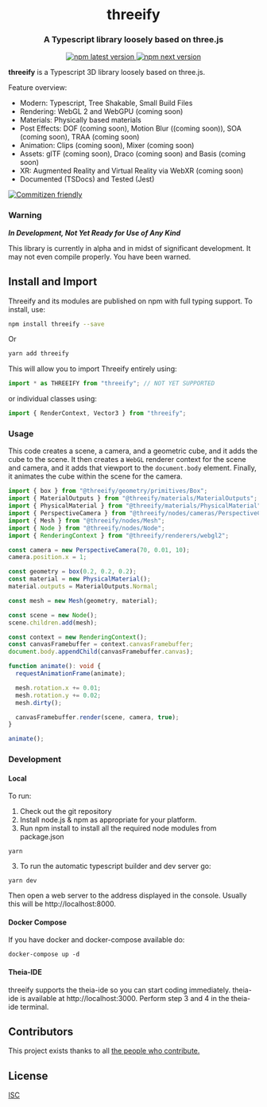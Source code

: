 <h1 align="center" style="border-bottom: none;">threeify</h1>
<h3 align="center">A Typescript library loosely based on three.js</h3>
<p align="center">
  <a href="https://www.npmjs.com/package/threeify">
    <img alt="npm latest version" src="https://img.shields.io/npm/v/threeify/latest.svg">
  </a>
  <a href="https://www.npmjs.com/package/threeify">
    <img alt="npm next version" src="https://img.shields.io/npm/v/threeify/next.svg">
  </a>
</p>

**threeify** is a Typescript 3D library loosely based on three.js.

Feature overview:

- Modern: Typescript, Tree Shakable, Small Build Files
- Rendering: WebGL 2 and WebGPU (coming soon)
- Materials: Physically based materials
- Post Effects: DOF (coming soon), Motion Blur ((coming soon)), SOA (coming soon), TRAA (coming soon)
- Animation: Clips (coming soon), Mixer (coming soon)
- Assets: glTF (coming soon), Draco (coming soon) and Basis (coming soon)
- XR: Augmented Reality and Virtual Reality via WebXR (coming soon)
- Documented (TSDocs) and Tested (Jest)

[![Commitizen friendly](https://img.shields.io/badge/commitizen-friendly-brightgreen.svg)](http://commitizen.github.io/cz-cli/)

### Warning

**_In Development, Not Yet Ready for Use of Any Kind_**

This library is currently in alpha and in midst of significant development. It may not even compile properly. You have been warned.

## Install and Import

Threeify and its modules are published on npm with full typing support. To install, use:

```sh
npm install threeify --save
```

Or

```sh
yarn add threeify
```

This will allow you to import Threeify entirely using:

```javascript
import * as THREEIFY from "threeify"; // NOT YET SUPPORTED
```

or individual classes using:

```javascript
import { RenderContext, Vector3 } from "threeify";
```

### Usage

This code creates a scene, a camera, and a geometric cube, and it adds the cube to the scene. It then creates a `WebGL` renderer context for the scene and camera, and it adds that viewport to the `document.body` element. Finally, it animates the cube within the scene for the camera.

```typescript
import { box } from "@threeify/geometry/primitives/Box";
import { MaterialOutputs } from "@threeify/materials/MaterialOutputs";
import { PhysicalMaterial } from "@threeify/materials/PhysicalMaterial";
import { PerspectiveCamera } from "@threeify/nodes/cameras/PerspectiveCamera";
import { Mesh } from "@threeify/nodes/Mesh";
import { Node } from "@threeify/nodes/Node";
import { RenderingContext } from "@threeify/renderers/webgl2";

const camera = new PerspectiveCamera(70, 0.01, 10);
camera.position.x = 1;

const geometry = box(0.2, 0.2, 0.2);
const material = new PhysicalMaterial();
material.outputs = MaterialOutputs.Normal;

const mesh = new Mesh(geometry, material);

const scene = new Node();
scene.children.add(mesh);

const context = new RenderingContext();
const canvasFramebuffer = context.canvasFramebuffer;
document.body.appendChild(canvasFramebuffer.canvas);

function animate(): void {
  requestAnimationFrame(animate);

  mesh.rotation.x += 0.01;
  mesh.rotation.y += 0.02;
  mesh.dirty();

  canvasFramebuffer.render(scene, camera, true);
}

animate();
```

### Development

#### Local

To run:

1. Check out the git repository
1. Install node.js & npm as appropriate for your platform.
1. Run npm install to install all the required node modules from package.json

```
yarn
```

3. To run the automatic typescript builder and dev server go:

```
yarn dev
```

Then open a web server to the address displayed in the console. Usually this will be http://localhost:8000.

#### Docker Compose

If you have docker and docker-compose available do:

```
docker-compose up -d
```

#### Theia-IDE

threeify supports the theia-ide so you can start coding immediately. theia-ide is available at http://localhost:3000. Perform step 3 and 4 in the theia-ide terminal.

## Contributors

This project exists thanks to all <a href="https://github.com/bhouston/threeify/graphs/contributors">the people who contribute.</a>

## License

[ISC](https://github.com/bhouston/threeify/blob/master/LICENSE.md)
